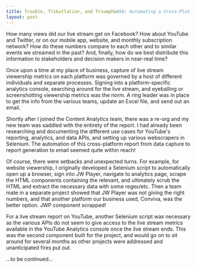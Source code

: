 ```yaml
---
title: Trouble, Tributlation, and Triumph&#58; Automating a Cross-Platform Live Stream Report
layout: post
---
```


How many views did our live stream get on Facebook? How about YouTube and Twitter, or on our 
mobile app, website, and monthly subscription network?  How do these numbers compare to each other
and to similar events we streamed in the past? And, finally, how do we best distribute this information 
to stakeholders and decision makers in near-real time?

Once upon a time at my place of business, capture of live stream viewership metrics on each 
platform was governed by a host of different individuals and separate processes.  Signing into
a platform-specific analytics console, searching around for the live stream, and eyeballing or
screenshotting viewership metrics was the norm.  A ring leader
was in place to get the info from the various teams, update an Excel file, and send out an
email.  

Shortly after I joined the Content Analytics team, there was a re-org and my new team
was saddled with the entirety of the report.  I had already been researching and documenting the
different use cases for YouTube's reporting, analytics, and data APIs, and setting up
various webscrapers in Selenium.  The automation of this cross-platform report from data capture
to report generation to email seemed quite within reach!  

Of course, there were setbacks and unexpected turns. For example, for website viewership, 
I originally developed a Selenium script to automatically open up a browser, sign into JW Player, 
navigate to analytics page, scrape the  HTML components containing the relevant, and 
ultimately scrub the HTML and extract the necessary data with some regex/etc.  Then a team mate
in a separate project showed that JW Player was not giving the right numbers, and that another
platform our business used, Conviva, was the better option.  JWP component scrapped!

For a live stream report on YouTube, another Selenium script was necessary as the various APIs
do not seem to give access to the live stream metrics available in the YouTube Analytics console
once the live stream ends.  This was the second component built for the project, and would
go on to sit around for several months as other projects were addressed and unanticipated fires
put out.


...to be continued...
